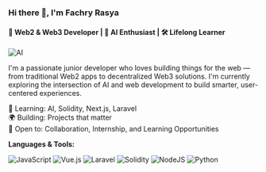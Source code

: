 ### Hi there 👋, I'm Fachry Rasya
#### 🚀 Web2 & Web3 Developer | 🤖 AI Enthusiast | 🛠️ Lifelong Learner

![AI](https://media4.giphy.com/media/v1.Y2lkPTc5MGI3NjExcDl6Y3QwamZvZmJuaWZscDE0NHB5aTBxbmgzamFtcjBpZHl2bmRkNSZlcD12MV9pbnRlcm5hbF9naWZfYnlfaWQmY3Q9Zw/tczJoRU7XwBS8/giphy.gif)

I'm a passionate junior developer who loves building things for the web — from traditional Web2 apps to decentralized Web3 solutions. I'm currently exploring the intersection of AI and web development to build smarter, user-centered experiences.

🧠 Learning: AI, Solidity, Next.js, Laravel  
🌍 Building: Projects that matter  
🤝 Open to: Collaboration, Internship, and Learning Opportunities

**Languages & Tools:**

![JavaScript](https://img.shields.io/badge/Javascript-%23F7DF1E.svg?style=flat&logo=Javascript&logoColor=black)
![Vue.js](https://img.shields.io/badge/Vuejs-%2335495e.svg?style=flat&logo=vue.js&logoColor=4FC08D)
![Laravel](https://img.shields.io/badge/Laravel-%23FF2D20.svg?style=flat&logo=Laravel&logoColor=white)
![Solidity](https://img.shields.io/badge/Solidity-%23363636.svg?style=flat&logo=Solidity&logoColor=white)
![NodeJS](https://img.shields.io/badge/Node.js-%2343853D.svg?style=flat&logo=Node.js&logoColor=white)
![Python](https://img.shields.io/badge/Python-%2314354C.svg?style=flat&logo=Python&logoColor=white)
